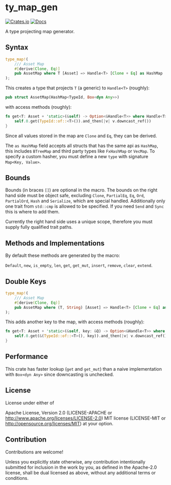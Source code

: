 # ty_map_gen

[![Crates.io](https://img.shields.io/crates/v/ty_map_gen.svg)](https://crates.io/crates/ty_map_gen)
[![Docs](https://docs.rs/ty_map_gen/badge.svg)](https://docs.rs/ty_map_gen/latest/ty_map_gen/)

A type projecting map generator.

## Syntax

```rust
type_map!(
    /// Asset Map
    #[derive(Clone, Eq)]
    pub AssetMap where T [Asset] => Handle<T> [Clone + Eq] as HashMap
);
```

This creates a type that projects `T` (a generic) to `Handle<T>` (roughly):

```rust
pub struct AssetMap(HashMap<TypeId, Box<dyn Any>>)
```

with access methods (roughly):

```rust
fn get<T: Asset + 'static>(&self) -> Option<&Handle<T>> where Handle<T>: Clone + Eq {
    self.0.get(TypeId::of::<T>()).and_then(|v| v.downcast_ref())
}
```

Since all values stored in the map are `Clone` and `Eq`, they can be derived.

The `as HashMap` field accepts all structs that has the same api
as `HashMap`, this includes `BTreeMap` and third party types
like `FxHashMap` or `VecMap`. To specify a custom hasher, you must
define a new `type` with signature `Map<Key, Value>`.

## Bounds

Bounds (in braces `[]`) are optional in the macro. The bounds on the right hand side must be object safe,
excluding `Clone`, `PartialEq`, `Eq`, `Ord`, `PartialOrd`, `Hash` and `Serialize`,
which are special handled. Additionally only one trait from `std::cmp` is allowed to be specified.
If you need `Send` and `Sync` this is where to add them.

Currently the right hand side uses a unique scope, therefore you must supply fully qualified trait paths.

## Methods and Implementations

By default these methods are generated by the macro:

`Default`, `new`, `is_empty`, `len`, `get`, `get_mut`, `insert`, `remove`, `clear`, `extend`.

## Double Keys

```rust
type_map!(
    /// Asset Map
    #[derive(Clone, Eq)]
    pub AssetMap where (T, String) [Asset] => Handle<T> [Clone + Eq] as HashMap
);
```

This adds another key to the map, with access methods (roughly):

```rust
fn get<T: Asset + 'static>(&self, key: &Q) -> Option<&Handle<T>> where Handle<T>: Clone + Eq {
    self.0.get(&(TypeId::of::<T>(), key)).and_then(|v| v.downcast_ref())
}
```

## Performance

This crate has faster lookup (`get` and `get_mut`) than a naive implementation with `Box<dyn Any>`
since downcasting is unchecked.

## License

License under either of

Apache License, Version 2.0 (LICENSE-APACHE or <http://www.apache.org/licenses/LICENSE-2.0>)
MIT license (LICENSE-MIT or <http://opensource.org/licenses/MIT>)
at your option.

## Contribution

Contributions are welcome!

Unless you explicitly state otherwise, any contribution intentionally submitted for inclusion in the work by you, as defined in the Apache-2.0 license, shall be dual licensed as above, without any additional terms or conditions.

